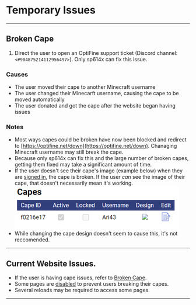 # Temporary Issues 

<hr>

## Broken Cape 
1. Direct the user to open an OptiFine support ticket (Discord channel: `<#904875214112956497>`). Only sp614x can fix this issue. 

### Causes
- The user moved their cape to another Minecraft username 
- The user changed their Minecarft username, causing the cape to be moved automatically 
- The user donated and got the cape after the website began having issues

### Notes
- Most ways capes could be broken have now been blocked and redirect to [https://optifine.net/down](https://optifine.net/down). Chanaging Minecraft username may still break the cape.
- Because only sp614x can fix this and the large number of broken capes, getting them fixed may take a significant amount of time. 
- If the user doesn't see their cape's image (example below) when they are [signed in](https://optifine.net/login), the cape is broken. If the user *can* see the image of their cape, that doesn't necessarily mean it's working.  
![Example of broken cape](./images/BrokenCape.png)
- While changing the cape design doesn't seem to cause this, it's not reccomended. 

<hr>

## Current Website Issues.
- If the user is having cape issues, refer to [Broken Cape](#Broken-Cape).
- Some pages are [disabled](https://optifine.net/down) to prevent users breaking their capes.
- Several reloads may be required to access some pages.

<hr>
